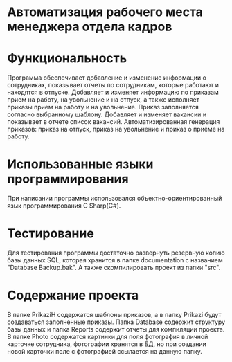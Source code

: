 # Автоматизация рабочего места менеджера отдела кадров

# Функциональность

Программа обеспечивает добавление и изменение информации о сотрудниках, показывает отчеты по сотрудникам, которые работают и находятся в отпуске. 
Добавляет и изменяет информацию по приказам прием на работу, на увольнение и на отпуск, а также исполняет приказы прием на работу и на увольнение. 
Приказ заполняется согласно выбранному шаблону. Добавляет и изменяет вакансии и показывает в отчете список вакансий. 
Автоматизированная генерация приказов: приказ на отпуск, приказ на увольнение и приказ о приёме на работу.

# Использованные языки программирования

При написании программы использовался объектно-ориентированный язык программирования C Sharp(C#).

# Тестирование
Для тестирования программы достаточно развернуть резервную копию базы данных SQL, которая хранится в папке documentation с названием "Database Backup.bak".
А также скомпилировать проект из папки "src".

# Содержание проекта
В папке PrikaziH содержатся шаблоны приказов, а в папку Prikazi будут создаваться заполненные приказы.
Папка Database содержит структуру базы данных и папка Reports содержит отчеты для компиляции проекта.
В папке Photo содержатся картинки для поля фотография в личной карточке сотрудника, фотографии хранятся в БД, но при создании новой карточки поле с фотографией ссылается на данную папку.
